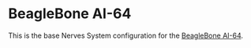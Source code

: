 # BeagleBone AI-64

This is the base Nerves System configuration for the [BeagleBone AI-64](http://beagleboard.org/ai-64).


